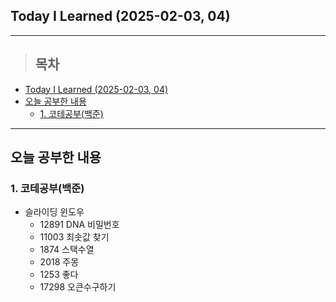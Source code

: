 ## Today I Learned (2025-02-03, 04)
---
> ## 목차
- [Today I Learned (2025-02-03, 04)](#today-i-learned-2025-02-03-04)
- [오늘 공부한 내용](#오늘-공부한-내용)
  - [1. 코테공부(백준)](#1-코테공부백준)
---

## 오늘 공부한 내용
### 1. 코테공부(백준)
- 슬라이딩 윈도우
  - 12891 DNA 비밀번호
  - 11003 최솟값 찾기
  - 1874 스택수열
  - 2018 주몽
  - 1253 좋다
  - 17298 오큰수구하기
<!-- <img src="이미지 주소" width="100%" height="100%"/> -->
